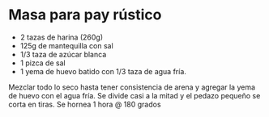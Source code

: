 # Masa para pay rústico

- 2 tazas de harina (260g)
- 125g de mantequilla con sal
- 1/3 taza de azúcar blanca
- 1 pizca de sal
- 1 yema de huevo batido con 1/3 taza de agua fría.

Mezclar todo lo seco hasta tener consistencia de arena y agregar la yema de huevo con el agua fría. Se divide casi a la mitad y el pedazo pequeño se corta en tiras. 
Se hornea 1 hora @ 180 grados